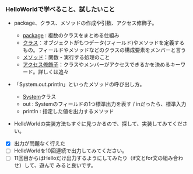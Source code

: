 ### HelloWorldで学べること、試したいこと
- package、クラス、メソッドの作成や引数、アクセス修飾子。
  - [package](https://java-code.jp/91) : 複数のクラスをまとめる仕組み 
  - [クラス](https://java-code.jp/103)：オブジェクトがもつデータ(フィールド)やメソッドを定義するもの。フィールドやメソッドなどのクラスの構成要素をメンバーと言う
  - [メソッド]()：関数 - 実行する処理のこと
  - [アクセス修飾子](https://java-code.jp/134)：クラスやメンバーがアクセスできるかを決めるキーワード。詳しくは追々
  
- 「System.out.println」といったメソッドの呼び出し方。 
  - [System](https://manga.crocro.com/?cat=java&pg=system_class#:~:text=%E2%97%8F,%E3%82%92%E4%BD%9C%E3%82%8B%E3%81%93%E3%81%A8%E3%81%AF%E3%81%A7%E3%81%8D%E3%81%BE%E3%81%9B%E3%82%93%E3%80%82)クラス  
  - out : Systemのフィールドの1つ標準出力を表す / inだったら、標準入力
  - println : 指定した値を出力するメソッド

- HelloWorldの実装方法もすぐに見つかるので、探して、実装してみてください。 
- [x] 出力が問題なく行えた
- [ ] HelloWorldを10回連続で出力してみてください。
- [ ] 11回目からはHelloだけ出力するようにしてみたり（if文とfor文の組み合わせ）して、遊んで
みると良いです。